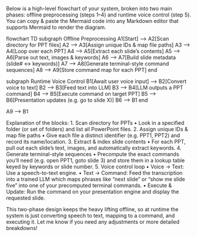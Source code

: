 Below is a high-level flowchart of your system, broken into two main phases: offline preprocessing (steps 1–4) and runtime voice control (step 5). You can copy & paste the Mermaid code into any Markdown editor that supports Mermaid to render the diagram.

flowchart TD
  subgraph Offline Preprocessing
    A1[Start] --> A2[Scan directory for PPT files]
    A2 --> A3[Assign unique IDs & map file paths]
    A3 --> A4[Loop over each PPT]
    A4 --> A5[Extract each slide’s contents]
    A5 --> A6[Parse out text, images & keywords]
    A6 --> A7[Build slide metadata (slide# ↔ keywords)]
    A7 --> A8[Generate terminal-style command sequences]
    A8 --> A9[Store command map for each PPT]
  end

  subgraph Runtime Voice Control
    B1[Await user voice input] --> B2[Convert voice to text]
    B2 --> B3[Feed text into LLM]
    B3 --> B4[LLM outputs a PPT command]
    B4 --> B5[Execute command on target PPT]
    B5 --> B6[Presentation updates (e.g. go to slide X)]
    B6 --> B1
  end

  A9 --> B1

Explanation of the blocks:
	1.	Scan directory for PPTs
	•	Look in a specified folder (or set of folders) and list all PowerPoint files.
	2.	Assign unique IDs & map file paths
	•	Give each file a distinct identifier (e.g. PPT1, PPT2) and record its name/location.
	3.	Extract & index slide contents
	•	For each PPT, pull out each slide’s text, images, and automatically extract keywords.
	4.	Generate terminal-style sequences
	•	Precompute the exact commands you’ll need (e.g. open PPT1, goto slide 3) and store them in a lookup table keyed by keywords or slide number.
	5.	Voice control loop
	•	Voice → Text: Use a speech-to-text engine.
	•	Text → Command: Feed the transcription into a trained LLM which maps phrases like “next slide” or “show me slide five” into one of your precomputed terminal commands.
	•	Execute & Update: Run the command on your presentation engine and display the requested slide.

This two-phase design keeps the heavy lifting offline, so at runtime the system is just converting speech to text, mapping to a command, and executing it. Let me know if you need any adjustments or more detailed breakdowns!
